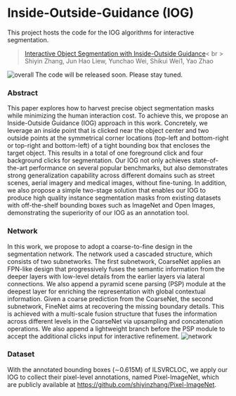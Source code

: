 # Inside-Outside-Guidance (IOG)
This project hosts the code for the IOG algorithms for interactive segmentation.
> [Interactive Object Segmentation with Inside-Outside Guidance](http://openaccess.thecvf.com/content_CVPR_2020/papers/Zhang_Interactive_Object_Segmentation_With_Inside-Outside_Guidance_CVPR_2020_paper.pdf)< br > Shiyin Zhang, Jun Hao Liew, Yunchao Wei, Shikui Wei1, Yao Zhao

![overall](https://github.com/shiyinzhang/Inside-Outside-Guidance/blob/master/ims/overall.jpg "overall")
The code will be released soon. Please stay tuned.
### Abstract
This paper explores how to harvest precise object segmentation masks while minimizing the human interaction cost. To achieve this, we propose an Inside-Outside Guidance (IOG) approach in this work. Concretely, we leverage an inside point that is clicked near the object center and two outside points at the symmetrical corner locations (top-left and bottom-right or top-right and bottom-left) of a tight bounding box that encloses the target object. This results in a total of one foreground click and four background clicks for segmentation. Our IOG not only achieves state-of-the-art performance on several popular benchmarks, but also demonstrates strong generalization capability across different domains such as street scenes, aerial imagery and medical images, without fine-tuning. In addition, we also propose a simple two-stage solution that enables our IOG to produce high quality instance segmentation masks from existing datasets with off-the-shelf bounding boxes such as ImageNet and Open Images, demonstrating the superiority of our IOG as an annotation tool.
### Network
In this work, we propose to adopt a coarse-to-fine design in the segmentation network. The network used a cascaded structure, which consists of two subnetworks. The first subnetwork, CoarseNet applies an FPN-like design that progressively fuses the semantic information from the deeper layers with low-level details from the earlier layers via lateral connections. We also append a pyramid scene parsing (PSP) module at the deepest layer for enriching the representation with global contextual information. Given a coarse prediction from the CoarseNet, the second subnetwork, FineNet aims at recovering the missing boundary details. This is achieved with a multi-scale fusion structure that fuses the information across different levels in the CoarseNet via upsampling and concatenation operations. We also append a lightweight branch before the PSP module to accept the additional clicks input for interactive refinement.
![network](https://github.com/shiyinzhang/Inside-Outside-Guidance/blob/master/ims/network.jpg "overall")
### Dataset
With the annotated bounding boxes (∼0.615M) of ILSVRCLOC, we apply our IOG to collect their pixel-level annotations, named Pixel-ImageNet, which are publicly available at https://github.com/shiyinzhang/Pixel-ImageNet.
